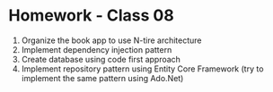 # Homework - Class 08

1. Organize the book app to use N-tire architecture
2. Implement dependency injection pattern
4. Create database using code first approach
3. Implement repository pattern using Entity Core Framework (try to implement the same pattern using Ado.Net)


